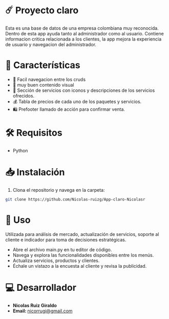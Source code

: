 # ☄️ Proyecto claro

Esta es una base de datos de una empresa colombiana muy reconocida. Dentro de esta app ayuda tanto al administrador como al usuario. Contiene informacion critica relacionada a los clientes, la app mejora la experiencia de usuario y navegacion del administrador.



# 🚀 Características
- 📍 Facil navegacion entre los cruds
- 🚀 muy buen contenido visual
- 💼 Sección de servicios con iconos y descripciones de los servicios ofrecidos.
- 💰 Tabla de precios de cada uno de los paquetes y servicios.
- 🛍️ Prefooter llamado de acción para confirmar venta.



# 🛠️ Requisitos
- Python 



# 📥 Instalación
1. Clona el repositorio y navega en la carpeta:

````bash
git clone https://github.com/Nicolas-ruizg/App-claro-Nicolasr
````


# 🤝 Uso
Utilizada para análisis de mercado, actualización de servicios, soporte al cliente e indicador para toma de decisiones estratégicas.

- Abre el archivo main.py en tu editor de código.
- Navega y explora las funcionalidades disponibles entre los menús.
- Actualiza servicios, productos y clientes.
- Échale un vistazo a la encuesta al cliente y revisa la publicidad.


# 💻 Desarrollador
- <strong> Nicolas Ruiz Giraldo </strong>
- <strong> Email: </strong> nicorrugi@gmail.com
